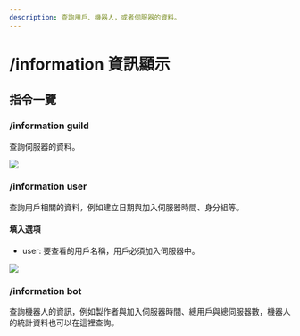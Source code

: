 ```yaml
---
description: 查詢用戶、機器人，或者伺服器的資料。
---
```


# /information 資訊顯示

## 指令一覽

### /information guild

查詢伺服器的資料。

![](https://media.discordapp.net/attachments/848902789681381416/965623040555745300/unknown.png)

### /information user

查詢用戶相關的資料，例如建立日期與加入伺服器時間、身分組等。

#### 填入選項

* user: 要查看的用戶名稱，用戶必須加入伺服器中。

![](https://cdn.discordapp.com/attachments/848902789681381416/965623216771043410/unknown.png)

### /information bot

查詢機器人的資訊，例如製作者與加入伺服器時間、總用戶與總伺服器數，機器人的統計資料也可以在這裡查詢。

<figure><img src="https://cdn.discordapp.com/attachments/848902789681381416/1035921778347880518/unknown.png" alt=""><figcaption></figcaption></figure>
